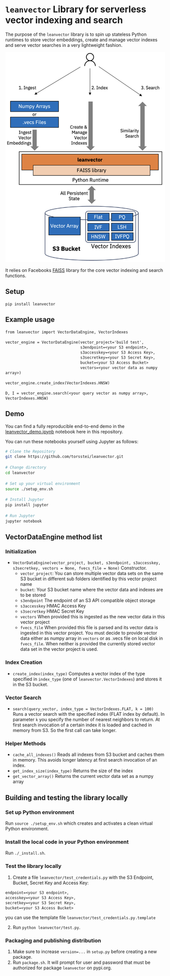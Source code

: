 # `leanvector` Library for serverless vector indexing and search

The purpose of the `leanvector` library is to spin up stateless Python runtimes to store vector embeddings, create and manage vector indexes
and serve vector searches in a very lightweight fashion.
<br>

![](leanvector.png?raw=true)

It relies on Facebooks [FAISS](https://faiss.ai) library for the core vector indexing and search functions.

## Setup
```
pip install leanvector
```

## Example usage
```
from leanvector import VectorDataEngine, VectorIndexes

vector_engine = VectorDataEngine(vector_project='build test',
                                 s3endpoint=<your S3 endpoint>,
                                 s3accesskey=<your S3 Access Key>,
                                 s3secretkey=<your S3 Secret Key>,
                                 bucket=<your S3 Access Bucket>
                                 vectors=<your vector data as numpy array>)

vector_engine.create_index(VectorIndexes.HNSW)

D, I = vector_engine.search(<your query vector as numpy array>, VectorIndexes.HNSW)
```

## Demo
You can find a fully reproducible end-to-end demo in the [leanvector_demo.ipynb](leanvector_demo.ipynb) notebook here in this repository.

You can run these notebooks yourself using Jupyter as follows:

```bash
# Clone the Repository
git clone https://github.com/torsstei/leanvector.git

# Change directory
cd leanvector

# Set up your virtual environment
source ./setup_env.sh

# Install Jupyter
pip install jupyter

# Run Jupyter
jupyter notebook

```

## VectorDataEngine method list
### Initialization
 * `VectorDataEngine(vector_project, bucket, s3endpoint, s3accesskey, s3secretkey, vectors = None, fvecs_file = None)` Constructor.
   * `vector_project`: You can store multiple vector data sets on the same S3 bucket in different sub folders identified by this vector project name
   * `bucket`: Your S3 bucket name where the vector data and indexes are to be stored
   * `s3endpoint` The endpoint of an S3 API compatible object storage
   * `s3accesskey` HMAC Access Key
   * `s3secretkey` HMAC Secret Key
   * `vectors` When provided this is ingested as the new vector data in this vector project
   * `fvecs_file` When provided this file is parsed and its vector data is ingested in this vector project. You must decide to provide vector data either as numpy array in `vectors` or as .vecs file on local disk in `fvecs_file`. When neither is provided the currently stored vector data set in the vector project is used.   
### Index Creation
 * `create_index(index_type)` Computes a vector index of the type specified in `index_type` (one of `leanvector.VectorIndexes`) and stores it in the S3 bucket.
### Vector Search
 * `search(query_vector, index_type = VectorIndexes.FLAT, k = 100)` Runs a vector search with the specified index (FLAT index by default). In parameter `k` you specify the number of nearest neighbors to return. At first search invocation of a certain index it is loaded and cached in memory from S3. So the first call can take longer. 
### Helper Methods
 * `cache_all_indexes()` Reads all indexes from S3 bucket and caches them in memory. This avoids longer latency at first search invocation of an index.
 * `get_index_size(index_type)` Returns the size of the index
 * `get_vector_array()` Returns the current vector data set as a numpy array

## Building and testing the library locally
### Set up Python environment
Run `source ./setup_env.sh` which creates and activates a clean virtual Python environment.
### Install the local code in your Python environment
Run `./_install.sh`.
### Test the library locally
1. Create a file `leanvector/test_credentials.py` with the S3 Endpoint, Bucket, Secret Key and Access Key:
```
endpoint=<your S3 endpoint>,
accesskey=<your S3 Access Key>,
secretkey=<your S3 Secret Key>,
bucket=<your S3 Access Bucket>
```
you can use the template file `leanvector/test_credentials.py.template`

2. Run `python leanvector/test.py`.

### Packaging and publishing distribution
1. Make sure to increase `version=...` in `setup.py` before creating a new package.
2. Run `package.sh`. It will prompt for user and password that must be authorized for package `leanvector` on pypi.org.

